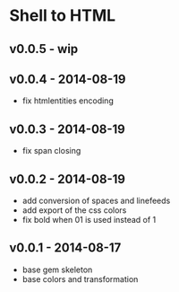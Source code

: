Shell to HTML
==================

v0.0.5 - wip
-------------------

v0.0.4 - 2014-08-19
--------------------
- fix htmlentities encoding

v0.0.3 - 2014-08-19
--------------------
- fix span closing

v0.0.2 - 2014-08-19
--------------------
- add conversion of spaces and linefeeds
- add export of the css colors
- fix bold when 01 is used instead of 1

v0.0.1 - 2014-08-17
-----------------
- base gem skeleton
- base colors and transformation
